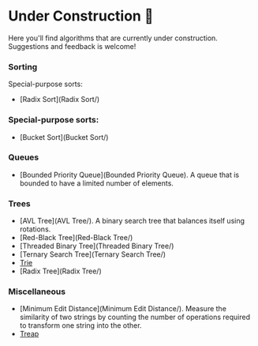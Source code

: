 # Under Construction :construction:

Here you'll find algorithms that are currently under construction. Suggestions and feedback is welcome!

### Sorting

Special-purpose sorts:
 - [Radix Sort](Radix Sort/)

### Special-purpose sorts:

- [Bucket Sort](Bucket Sort/)

### Queues

- [Bounded Priority Queue](Bounded Priority Queue). A queue that is bounded to have a limited number of elements.

### Trees

- [AVL Tree](AVL Tree/). A binary search tree that balances itself using rotations.
- [Red-Black Tree](Red-Black Tree/)
- [Threaded Binary Tree](Threaded Binary Tree/)
- [Ternary Search Tree](Ternary Search Tree/)
- [Trie](Trie/)
- [Radix Tree](Radix Tree/)

### Miscellaneous

- [Minimum Edit Distance](Minimum Edit Distance/). Measure the similarity of two strings by counting the number of operations required to transform one string into the other.
- [Treap](Treap/)
